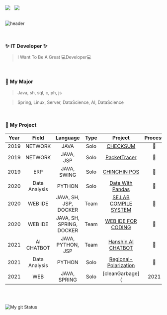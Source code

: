 <!--
### Hi there 👋

<!--
**DongGeon0908/DongGeon0908** is a ✨ _special_ ✨ repository because its `README.md` (this file) appears on your GitHub profile.

Here are some ideas to get you started:

- 🔭 I’m currently working on ...
- 🌱 I’m currently learning ...
- 👯 I’m looking to collaborate on ...
- 🤔 I’m looking for help with ...
- 💬 Ask me about ...
- 📫 How to reach me: ...
- 😄 Pronouns: ...
- ⚡ Fun fact: ...
-->

<div>
<img src="https://img.shields.io/github/followers/DongGeon0908?style=social">

<!-- ...------------------
[![Instagram Badge](https://img.shields.io/badge/Instagram-ff69b4?style=flat-square&logo=instagram&logoColor=white&link=https://www.instagram.com/east_gun_0908/)](https://www.instagram.com/east_gun_0908/)
-->
<a href="https://instagram.com/east_gun_0908">
    <img 
        src="http://img.shields.io/badge/-Instagram-black?style=flat&logo=Instagram&link=https://instagram.com/east_gun_0908/"
        style="height : auto; margin-left : 10px; margin-right : 10px;"/>
</a>
</div>
<br>

![header](https://capsule-render.vercel.app/api?type=slice&color=auto&height=250&section=header&text=KimDongGeon&fontSize=80&animation=twinkling&fontColor=auto)

<br>

### ✨ IT Developer ✨

> I Want To Be A Great 💻Developer💻

<br>

### 🔎 My Major

> Java, sh, sql, c, ph, js

> Spring, Linux, Server, DataScience, AI, DataScience
  
<br>

### 🔧 My Project

|Year|Field|Language|Type|Project|Process|Award|Recommend|
|:---:|:---:|:---:|:---:|:---:|:---:|:---:|:---:|
|2019|NETWORK|JAVA|Solo|[CHECKSUM](https://github.com/DongGeon0908/CheckSum)|💖||🌒|
|2019|NETWORK|JAVA, JSP|Solo|[PacketTracer](https://github.com/DongGeon0908/PacketTracer)|💖||🌒|
|2019|ERP|JAVA, SWING|Solo|[CHINCHIN POS](https://github.com/DongGeon0908/SwingProject)|💖||🌒|
|2020|Data Analysis|PYTHON|Solo|[Data With Pandas](https://github.com/DongGeon0908/Data-Analysis-Report)|💖||🌔|
|2020|WEB IDE|JAVA, SH, JSP, DOCKER|Team|[SE.LAB COMPILE SYSTEM](https://github.com/DongGeon0908/SELAB_IDE)|💖|🏆|🌔|
|2020|WEB IDE|JAVA, SH, SPRING, DOCKER|Team|[WEB IDE FOR CODING](https://github.com/DongGeon0908/Building-a-coding-test-site-using-WEB-IDE)|💖|🏆|🌕|
|2021|AI CHATBOT|JAVA, PYTHON, JSP|Team|[Hanshin AI CHATBOT](https://github.com/HanshinChatBot)|💖|🏆|🌔|
|2021|Data Analysis|PYTHON|Solo|[Regional-Polarization](https://github.com/DongGeon0908/Regional-Polarization-of-School-Districts-and-Convenience-Facilities)|💖|🏆|🌔|
|2021|WEB|JAVA, SPRING|Solo|[cleanGarbage](|2021|Data Analysis|PYTHON|Solo|[Regional-Polarization](https://github.com/DongGeon0908/Regional-Polarization-of-School-Districts-and-Convenience-Facilities)|🏃||🌓|

<!--🌒  🌓  🌔  🌕 🏃 -->


<br>
<!--
### 📝 My Study

|Year|Title|Type|Process|Recommend|
|:---:|:---:|:---:|:---:|:---:|
|2019|[BaekJoon Algorithms](https://github.com/DongGeon0908/BAEKJOON)|Solo|🏃|🌔|
|2020|[Python Algorithms](https://github.com/DongGeon0908/python_basic_algorithm)|Solo|💖|🌔|
|2020|[Linux CentOS](https://github.com/DongGeon0908/Linux/blob/master/CentOS.md)|Solo|💖|🌓|
|2020|[Docker For Using Container](https://github.com/DongGeon0908/Docker-Container)|Solo|💖|🌔|
|2021|[DataBase](https://github.com/DongGeon0908/DataBase)|Solo|🏃|🌓|
|2021|[Java](https://github.com/DongGeon0908/Java)|Solo|🏃|🌓|
|2021|[Spring](https://github.com/DongGeon0908/Spring)|Solo|🏃|🌓|
|2021|[DataStructure And Algorithms](https://github.com/DongGeon0908/Data-structure-Algorithms)|Solo|🏃|🌓|
<!--🌒  🌓  🌔  🌕 🏃 💖 -->

<br>

![My git Status](https://github-readme-stats.vercel.app/api?username=DongGeon0908&show_icons=true&hide_border=true)

<!--
### ![My git Status](https://github-readme-stats.vercel.app/api?username=DongGeon0908&show_icons=true&hide_border=true)
-->
